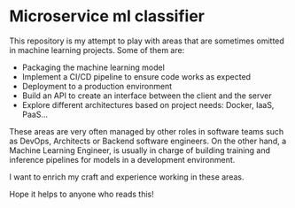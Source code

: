 # Microservice ml classifier

This repository is my attempt to play with areas that are sometimes omitted in machine
learning projects. Some of them are:

- Packaging the machine learning model
- Implement a CI/CD pipeline to ensure code works as expected
- Deployment to a production environment
- Build an API to create an interface between the client and the server
- Explore different architectures based on project needs: Docker, IaaS, PaaS...

These areas are very often managed by other roles in software teams such as DevOps,
Architects or Backend software engineers. On the other hand, a Machine Learning Engineer, 
is usually in charge of building training and inference pipelines for models in a development
environment.

I want to enrich my craft and experience working in these areas.

Hope it helps to anyone who reads this!